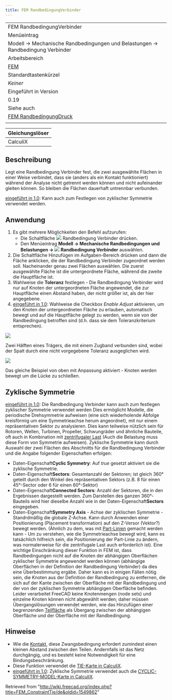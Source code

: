 ```yaml
---
title: FEM RandbedingungVerbinder
---
```

|  |
| --- |
| FEM RandbedingungVerbinder |
| Menüeintrag |
| Modell → Mechanische Randbedingungen und Belastungen → Randbedingung Verbinder |
| Arbeitsbereich |
| [FEM](/FEM_Workbench/de "FEM Workbench/de") |
| Standardtastenkürzel |
| *Keiner* |
| Eingeführt in Version |
| 0.19 |
| Siehe auch |
| [FEM RandbedingungDruck](/FEM_ConstraintPressure/de "FEM ConstraintPressure/de") |
|  |

| Gleichungslöser |
| --- |
| CalculiX |

## Beschreibung

Legt eine Randbedingung Verbinder fest, die zwei ausgewählte Flächen in einer Weise verbindet, dass sie (anders als ein Kontakt funktioniert) während der Analyse nicht getrennt werden können und nicht aufeinander gleiten können. So bleiben die Flächen dauerhaft untrennbar verbunden.

[eingeführt in 1.0](/Release_notes_1.0/de "Release notes 1.0/de"): Kann auch zum Festlegen von zyklischer Symmetrie verwendet werden.

## Anwendung

1. Es gibt mehrere Möglichkeiten den Befehl aufzurufen:
   * Die Schaltfläche ![](/images/FEM_ConstraintTie.svg) Randbedingung Verbinder drücken.
   * Den Menüeintrag **Modell → Mechanische Randbedingungen und Belastungen → ![](/images/FEM_ConstraintTie.svg) Randbedingung Verbinder** auswählen.
2. Die Schaltfläche Hinzufügen im Aufgaben-Bereich drücken und dann die Fläche anklicken, die der Randbedingung Verbinder zugeordnet werden soll. Nacheinander genau zwei Flächen auswählen. Die zuerst ausgewählte Fläche ist die untergeordnete Fläche, während die zweite die Hauptfläche ist.
3. Wahlweise die **Toleranz** festlegen - Die Randbedingung Verbinder wird nur auf Knoten der untergeordneten Fläche angewendet, die zur Hauptfläche einen Abstand haben, der nicht größer ist, als der hier angegebene.
4. [eingeführt in 1.0](/Release_notes_1.0/de "Release notes 1.0/de"): Wahlweise die Checkbox *Enable Adjust* aktivieren, um den Knoten der untergeordneten Fläche zu erlauben, automatisch bewegt und auf die Hauptfläche gelegt zu werden, wenn sie von der Randbedingung betroffen sind (d.h. dass sie dem Toleranzkriterium entsprechen).

![](/images/FEM_tie_constraint_example_no_adjust.png)

Zwei Hälften eines Trägers, die mit einem Zugband verbunden sind, wobei der Spalt durch eine nicht vorgegebene Toleranz ausgeglichen wird.

![](/images/FEM_tie_constraint_example_adjust.png)

Das gleiche Beispiel von oben mit Anpassung aktiviert - Knoten werden bewegt um die Lücke zu schließen.

## Zyklische Symmetrie

[eingeführt in 1.0](/Release_notes_1.0/de "Release notes 1.0/de"): Die Randbedingung Verbinder kann auch zum festlegen zyklischer Symmetrie verwendet werden Dies ermöglicht Modelle, die periodische Drehsymmetrie aufweisen (eine sich wiederholende Abfolge kreisförmig um eine Symmetrieachse herum angeordnet), mit nur einem repräsentativen Sektor zu analysieren. Dies kann teilweise nützlich sein für Rotoren, Wellen, Turbinen, Propeller, Schwungräder und ähnliche Bauteile, oft auch in Kombination mit [zentrifugaler Last](/FEM_ConstraintCentrif/de "FEM ConstraintCentrif/de") (Auch die Belastung muss diese Form von Symmetrie aufweisen).
Zyklische Symmetrie kann durch Auswahl der zwei Flächen des Abschnitts für die Randbedingung Verbinder und die Angabe folgender Eigenschaften erfolgen:

* Daten-Eigenschaft**Cyclic Symmetry**: Auf *true* gesetzt aktiviert sie die zyklische Symmetrie.
* Daten-Eigenschaft**Sectors**: Gesamtanzahl der Sektoren; ist gleich 360° geteilt durch den Winkel des repräsentativen Sektors (z.B. 8 für einen 45°-Sector oder 6 für einen 60°-Sektor)
* Daten-Eigenschaft**Connected Sectors**: Anzahl der Sektoren, die in den Ergebnissen dargestellt werden. Zum Darstellen des ganzen 360°-Bauteils wird hier dieselbe Anzahl wie in der Daten-Eigenschaft**Sectors** eingegeben.
* Daten-Eigenschaft**Symmetry Axis** - Achse der zyklischen Symmetrie - Standrdmäßig die globale Z-Achse. Kann durch Anwenden einer Positionierung (Placement transformation) auf den Z-Versor (Vektor?) bewegt werden. (Ähnlich zu dem, was mit [Part-Linien](/Part_Line/de "Part Line/de") gemacht werden kann - Um zu verstehen, wie die Symmetrieachse bewegt wird, kann es tatsächlich hilfreich sein, die Positionierung der Part-Linie zu ändern, was normalerweise für die zentrifugale Last auch erforderlich ist). Eine wichtige Einschränkung dieser Funktion in FEM ist, dass Randbedingungen nicht auf die Knoten der abhängigen Oberflächen zyklischer Symmetrie angewendet werden können (abhängige Oberflächen in der Definition der Randbedingung Verbinder) da dies eine Überbestimmung ergäbe. Daher kann es in einigen Fällen nötig sein, die Knoten aus der Definition der Randbedingung zu entfernen, die sich auf der Kante zwischen der Oberfläche mit der Randbedingung und der von der zyklischen Symmetrie abhängigen Oberfläche befinden. Leider verarbeitet FreeCAD keine Knotenmengen (node sets) und einzelne Knoten können nicht abgewählt werden; daher müssen Übergangslösungen verwendet werden, wie das Hinzufügen einer begrenzenden [Teilfläche](/FEM_Geometry_Preparation_and_Meshing/de#Geometrie_partitionieren "FEM Geometry Preparation and Meshing/de") als Übergang zwischen der abhängigen Oberfläche und der Oberfläche mit der Randbedingung.

## Hinweise

* Wie die [Kontakt](/FEM_ConstraintContact/de "FEM ConstraintContact/de"), diese Zwangsbedingung erfordert zumindest einen kleinen Abstand zwischen den Teilen. Andernfalls ist das Netz durchgängig, und es besteht keine Notwendigkeit für eine Bindungsbeschränkung.
* Diese Funktion verwendet die [TIE-Karte in CalculiX](https://web.mit.edu/calculix_v2.7/CalculiX/ccx_2.7/doc/ccx/node251.html).
* [eingeführt in 1.0](/Release_notes_1.0/de "Release notes 1.0/de"): Zyklische Symmetrie verwendet auch die [CYCLIC-SYMMETRY-MODEL-Karte in CalculiX](https://web.mit.edu/calculix_v2.7/CalculiX/ccx_2.7/doc/ccx/node183.html).

Retrieved from "<http://wiki.freecad.org/index.php?title=FEM_ConstraintTie/de&oldid=1549862>"